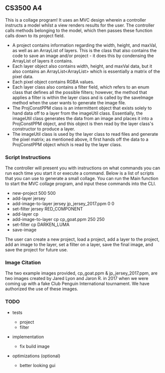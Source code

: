 ## CS3500 A4
This is a collage program! It uses an MVC design wherein a controller instructs a model whilst a view renders results for the user. The controller calls methods belonging to the model, which then passes these function calls down to its project field. 
- A project contains information regarding the width, height, and maxVal, as well as an ArrayList of layers. This is the class that also contains the code to save an image and/or project - it does this by condensing the ArrayList of layers it contains.
- Each layer object also contains width, height, and maxVal data, but it also contains an ArrayList<ArrayList<Pixel>> which is essentially a matrix of the pixel data. 
- Each pixel object contains RGBA values.
- Each layer class also contains a filter field, which refers to an enum class that defines all the possible filters; however, the method that applies a filter is within the layer class and is called by the saveImage method when the user wants to generate the image file.
- The ProjConstPPM class is an intermittent object that exists solely to hand data off to a layer from the imageUtil class. Essentially, the imageUtil class generates the data from an image and places it into a ProjConstPPM object, and this object is then read by the layer class's constructor to produce a layer.
- The imageUtil class is used by the layer class to read files and generate the pixel matrix; as mentioned above, it first hands off the data to a ProjConstPPM object which is read by the layer class.

### Script Instructions
The controller will present you with instructions on what commands you can run each time you start it or execute a command. Below is a list of scripts that you can use to generate a small collage. You can run the Main function to start the MVC collage program, and input these commands into the CLI.

- new-project 500 500
- add-layer jersey
- add-image-to-layer jersey jp_jersey_2017.ppm 0 0
- set-filter jersey RED_COMPONENT
- add-layer cp
- add-image-to-layer cp cp_goat.ppm 250 250
- set-filter cp DARKEN_LUMA
- save-image <your file path>

The user can create a new project, load a project, add a layer to the project, add an image to the layer, set a filter on a layer, save the final image, and save the project for future use.

### Image Citation
The two example images provided, cp_goat.ppm & jp_jersey_2017.ppm, are two images created by Jared Lyon and Jaron R. in 2017 when we were coming up with a fake Club Penguin International tournament. We have authorized the use of these images.

### TODO
  - tests
    - project
    - filter
  - implementation
    - fix build image

  - optimizations (optional)
    - better looking gui
